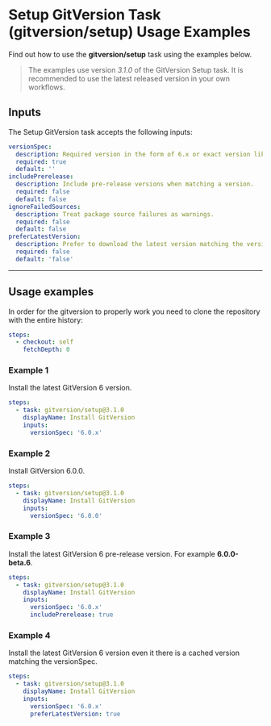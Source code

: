 # Setup GitVersion Task (gitversion/setup) Usage Examples

Find out how to use the **gitversion/setup** task using the examples below.

> The examples use version _3.1.0_ of the GitVersion Setup task.  It is recommended to use the latest released version in your own workflows.

## Inputs

The Setup GitVersion task accepts the following inputs:

```yaml
versionSpec:
  description: Required version in the form of 6.x or exact version like 6.0.0.
  required: true
  default: ''
includePrerelease:
  description: Include pre-release versions when matching a version.
  required: false
  default: false
ignoreFailedSources:
  description: Treat package source failures as warnings.
  required: false
  default: false
preferLatestVersion:
  description: Prefer to download the latest version matching the versionSpec, even if there is a local cached version.
  required: false
  default: 'false'
```

---

## Usage examples

In order for the gitversion to properly work you need to clone the repository with the entire history:

```yaml
steps:
  - checkout: self
    fetchDepth: 0
```

### Example 1

Install the latest GitVersion 6 version.

```yaml
steps:
  - task: gitversion/setup@3.1.0
    displayName: Install GitVersion
    inputs:
      versionSpec: '6.0.x'
```

### Example 2

Install GitVersion 6.0.0.

```yaml
steps:
  - task: gitversion/setup@3.1.0
    displayName: Install GitVersion
    inputs:
      versionSpec: '6.0.0'
```

### Example 3

Install the latest GitVersion 6 pre-release version.  For example **6.0.0-beta.6**.

```yaml
steps:
  - task: gitversion/setup@3.1.0
    displayName: Install GitVersion
    inputs:
      versionSpec: '6.0.x'
      includePrerelease: true
```

### Example 4

Install the latest GitVersion 6 version even it there is a cached version matching the versionSpec.

```yaml
steps:
  - task: gitversion/setup@3.1.0
    displayName: Install GitVersion
    inputs:
      versionSpec: '6.0.x'
      preferLatestVersion: true
```
